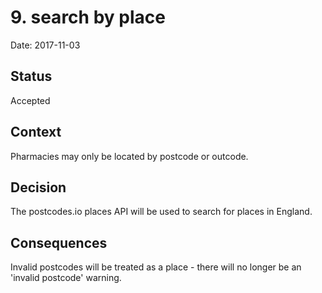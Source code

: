 # 9. search by place

Date: 2017-11-03

## Status

Accepted

## Context

Pharmacies may only be located by postcode or outcode.

## Decision

The postcodes.io places API will be used to search for places in England.

## Consequences

Invalid postcodes will be treated as a place - there will no longer be an 'invalid postcode' warning.
